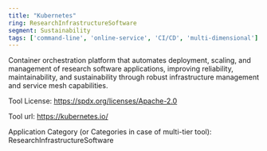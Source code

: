 ```yaml
---
title: "Kubernetes"
ring: ResearchInfrastructureSoftware
segment: Sustainability
tags: ['command-line', 'online-service', 'CI/CD', 'multi-dimensional']
---
```

Container orchestration platform that automates deployment, scaling, and management of research software applications, improving reliability, maintainability, and sustainability through robust infrastructure management and service mesh capabilities.

Tool License: https://spdx.org/licenses/Apache-2.0

Tool url: https://kubernetes.io/

Application Category (or Categories in case of multi-tier tool): ResearchInfrastructureSoftware
